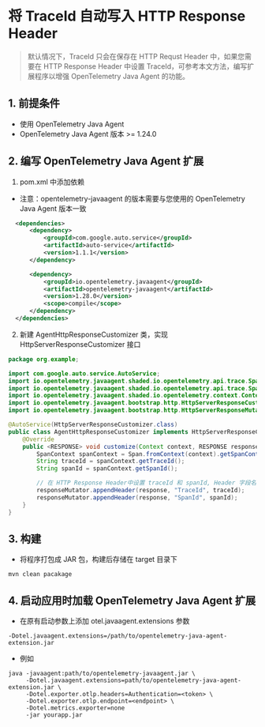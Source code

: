 # 将 TraceId 自动写入 HTTP Response Header

> 默认情况下，TraceId 只会在保存在 HTTP Requst Header 中，如果您需要在 HTTP Response Header 中设置 TraceId，可参考本文方法，编写扩展程序以增强 OpenTelemetry Java Agent 的功能。

## 1. 前提条件
* 使用 OpenTelemetry Java Agent
* OpenTelemetry Java Agent 版本 >= 1.24.0

## 2. 编写 OpenTelemetry Java Agent 扩展

1. pom.xml 中添加依赖
* 注意：opentelemetry-javaagent 的版本需要与您使用的 OpenTelemetry Java Agent 版本一致
```xml
  <dependencies>
      <dependency>
          <groupId>com.google.auto.service</groupId>
          <artifactId>auto-service</artifactId>
          <version>1.1.1</version>
      </dependency>

      <dependency>
          <groupId>io.opentelemetry.javaagent</groupId>
          <artifactId>opentelemetry-javaagent</artifactId>
          <version>1.28.0</version>
          <scope>compile</scope>
      </dependency>
  </dependencies>
```

2. 新建 AgentHttpResponseCustomizer 类，实现 HttpServerResponseCustomizer 接口

```java
package org.example;

import com.google.auto.service.AutoService;
import io.opentelemetry.javaagent.shaded.io.opentelemetry.api.trace.Span;
import io.opentelemetry.javaagent.shaded.io.opentelemetry.api.trace.SpanContext;
import io.opentelemetry.javaagent.shaded.io.opentelemetry.context.Context;
import io.opentelemetry.javaagent.bootstrap.http.HttpServerResponseCustomizer;
import io.opentelemetry.javaagent.bootstrap.http.HttpServerResponseMutator;

@AutoService(HttpServerResponseCustomizer.class)
public class AgentHttpResponseCustomizer implements HttpServerResponseCustomizer {
    @Override
    public <RESPONSE> void customize(Context context, RESPONSE response, HttpServerResponseMutator<RESPONSE> responseMutator) {
        SpanContext spanContext = Span.fromContext(context).getSpanContext();
        String traceId = spanContext.getTraceId();
        String spanId = spanContext.getSpanId();

        // 在 HTTP Response Header中设置 traceId 和 spanId, Header 字段名可以自定义
        responseMutator.appendHeader(response, "TraceId", traceId);
        responseMutator.appendHeader(response, "SpanId", spanId);
    }
}
```

## 3. 构建
* 将程序打包成 JAR 包，构建后存储在 target 目录下
```
mvn clean pacakage
```

## 4. 启动应用时加载 OpenTelemetry Java Agent 扩展
* 在原有启动参数上添加 otel.javaagent.extensions 参数

`-Dotel.javaagent.extensions=/path/to/opentelemetry-java-agent-extension.jar`

* 例如
```
java -javaagent:path/to/opentelemetry-javaagent.jar \
     -Dotel.javaagent.extensions=path/to/opentelemetry-java-agent-extension.jar \
     -Dotel.exporter.otlp.headers=Authentication=<token> \
     -Dotel.exporter.otlp.endpoint=<endpoint> \
     -Dotel.metrics.exporter=none 
     -jar yourapp.jar
```
